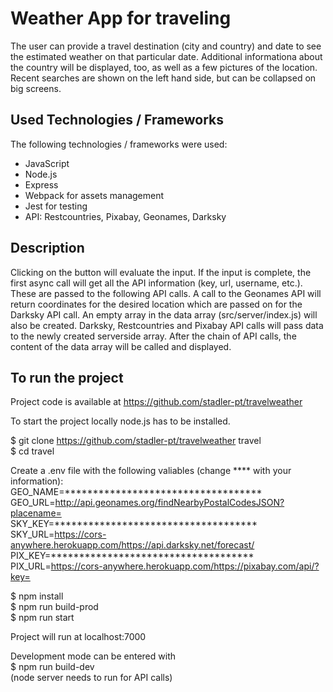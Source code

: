# Weather App for traveling

The user can provide a travel destination (city and country) and date to see the estimated weather on that particular date. Additional informationa about the country will be displayed, too, as well as a few pictures of the location. Recent searches are shown on the left hand side, but can be collapsed on big screens.

## Used Technologies / Frameworks

The following technologies / frameworks were used:

- JavaScript
- Node.js
- Express
- Webpack for assets management
- Jest for testing
- API: Restcountries, Pixabay, Geonames, Darksky

## Description

Clicking on the button will evaluate the input. If the input is complete, the first async call will get all the API information (key, url, username, etc.). These are passed to the following API calls. A call to the Geonames API will return coordinates for the desired location which are passed on for the Darksky API call. An empty array in the data array (src/server/index.js) will also be created. Darksky, Restcountries and Pixabay API calls will pass data to the newly created serverside array.
After the chain of API calls, the content of the data array will be called and displayed.

## To run the project

Project code is available at https://github.com/stadler-pt/travelweather

To start the project locally node.js has to be installed.

$ git clone https://github.com/stadler-pt/travelweather travel      \
$ cd travel

Create a .env file with the following valiables (change **** with your information):  \
GEO_NAME=***********************************  \
GEO_URL=http://api.geonames.org/findNearbyPostalCodesJSON?placename=  \
SKY_KEY=************************************  \
SKY_URL=https://cors-anywhere.herokuapp.com/https://api.darksky.net/forecast/  \
PIX_KEY=************************************  \
PIX_URL=https://cors-anywhere.herokuapp.com/https://pixabay.com/api/?key= 

$ npm install   \
$ npm run build-prod    \
$ npm run start

Project will run at localhost:7000

Development mode can be entered with  \
$ npm run build-dev \
(node server needs to run for API calls)

